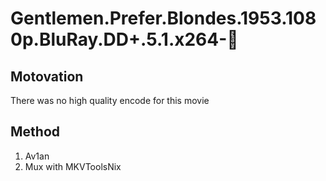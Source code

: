 # Gentlemen.Prefer.Blondes.1953.1080p.BluRay.DD+.5.1.x264-💎

## Motovation

There was no high quality encode for this movie

## Method

1. Av1an
2. Mux with MKVToolsNix
